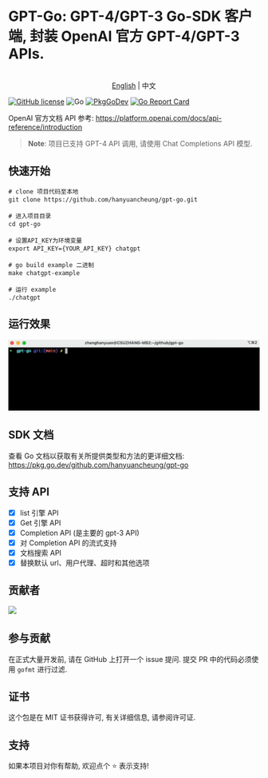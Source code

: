 GPT-Go: GPT-4/GPT-3 Go-SDK 客户端, 封装 OpenAI 官方 GPT-4/GPT-3 APIs.
========================

<p align="center">
    <br> <a href="README.md">English</a> | 中文
</p>

[![GitHub license](https://img.shields.io/badge/license-MIT-blue.svg)](https://raw.githubusercontent.com/csuzhang/gpt-go/main/LICENSE) ![Go](https://github.com/hanyuancheung/gpt-go/workflows/Go/badge.svg)
[![PkgGoDev](https://pkg.go.dev/badge/github.com/hanyuancheung/gpt-go)](https://pkg.go.dev/github.com/hanyuancheung/gpt-go)
[![Go Report Card](https://goreportcard.com/badge/hanyuancheung/gpt-go)](https://goreportcard.com/report/hanyuancheung/gpt-go)

OpenAI 官方文档 API 参考: https://platform.openai.com/docs/api-reference/introduction

> **Note**: 项目已支持 GPT-4 API 调用, 请使用 Chat Completions API 模型.

## 快速开始

```shell
# clone 项目代码至本地
git clone https://github.com/hanyuancheung/gpt-go.git

# 进入项目目录
cd gpt-go

# 设置API_KEY为环境变量
export API_KEY={YOUR_API_KEY} chatgpt

# go build example 二进制
make chatgpt-example

# 运行 example
./chatgpt
```

## 运行效果

![](img/chatgpt.gif)

## SDK 文档

查看 Go 文档以获取有关所提供类型和方法的更详细文档: https://pkg.go.dev/github.com/hanyuancheung/gpt-go

## 支持 API

- [x] list 引擎 API
- [x] Get 引擎 API
- [x] Completion API (是主要的 gpt-3 API)
- [x] 对 Completion API 的流式支持
- [x] 文档搜索 API
- [x] 替换默认 url、用户代理、超时和其他选项

## 贡献者

<a href="https://github.com/hanyuancheung/gpt-go/graphs/contributors">
  <img src="https://contrib.rocks/image?repo=hanyuancheung/gpt-go" />
</a>

## 参与贡献

在正式大量开发前, 请在 GitHub 上打开一个 issue 提问.
提交 PR 中的代码必须使用 `gofmt` 进行过滤.

## 证书

这个包是在 MIT 证书获得许可, 有关详细信息, 请参阅许可证.

## 支持

如果本项目对你有帮助, 欢迎点个 ⭐️ 表示支持!
